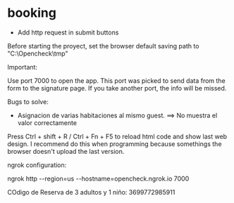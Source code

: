 # booking

* Add http request  in submit buttons


Before starting the proyect, set the browser default saving path to "C:\Opencheck\tmp"


Important:

Use port 7000 to open the app. This port was picked to send data from the form to the signature page. 
If you take another port, the info will be missed.

Bugs to solve:

- Asignacion de varias habitaciones al mismo guest. ==> No muestra el valor correctamente


Press Ctrl + shift + R  /  Ctrl + Fn + F5    to reload html code and show last web design. I recommend do this when programming 
because somethings the browser doesn't upload the last version.

ngrok configuration:

ngrok http --region=us --hostname=opencheck.ngrok.io 7000


COdigo de Reserva de 3 adultos y  1 niño:   3699772985911